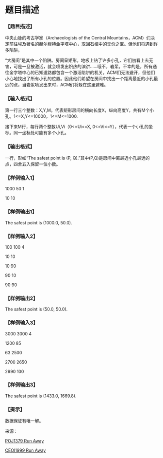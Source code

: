 # 题目描述


<h3>
【题目描述】
</h3>
<p>
中央山脉的考古学家（Archaeologists of the Central Mountains，ACM）们决定前往埃及著名的赫尔穆特金字塔中心，取回石棺中的无价之宝。但他们将遇到许多陷阱。
</p>
<p>
“大房间”是其中一个陷阱。房间呈矩形，地板上钻了许多小孔，它们初看上去无害，可是一旦被激活，就会喷发出炽热的演讲……哦不，岩浆。不幸的是，所有通往金字塔中心的已知道路都包含一个激活陷阱的机关，ACM们无法避开，但他们小心地找出了所有小孔的位置。因此他们希望在房间中找出一个距离最近的小孔最远的点，当岩浆喷发出来时，ACM们将躲在这里避难。
</p>
<h3>
【输入格式】
</h3>
<p>
第一行三个整数：X,Y,M。代表矩形房间的横向长度X，纵向高度Y，共有M个小孔。1&lt;=X,Y&lt;=10000，1&lt;=M&lt;=1000.
</p>
<p>
接下来M行，每行两个整数Ui,Vi（0&lt;=Ui&lt;=X, 0&lt;=Vi&lt;=Y），代表一个小孔的坐标。同一坐标处可能有多个小孔。
</p>
<h3>
【输出格式】
</h3>
<p>
一行，形如“The safest point is (P, Q).”其中(P,Q)是房间中离最近小孔最远的点，四舍五入保留一位小数。
</p>
<h3>
【样例输入1】
</h3>
<p>
1000 50 1
</p>
<p>
10 10
</p>
<h3>
【样例输出1】
</h3>
<p>
The safest point is (1000.0, 50.0).
</p>
<h3>
【样例输入2】
</h3>
<p>
100 100 4
</p>
<p>
10 10
</p>
<p>
10 90
</p>
<p>
90 10
</p>
<p>
90 90
</p>
<h3>
【样例输出2】
</h3>
<p>
The safest point is (50.0, 50.0).
</p>
<h3>
【样例输入3】
</h3>
<p>
3000 3000 4
</p>
<p>
1200 85
</p>
<p>
63 2500
</p>
<p>
2700 2650
</p>
<p>
2990 100
</p>
<h3>
【样例输出3】
</h3>
<p>
The safest point is (1433.0, 1669.8).
</p>
<h3>
【提示】
</h3>
<p>
数据保证有唯一解。
</p>
<p>
来源：
</p>
<p>
<a href="http://poj.org/problem?id=1379" target="_blank">POJ1379 Run Away</a> 
</p>
<p>
<a href="http://contest.felk.cvut.cz/99cerc/problems.html" target="_blank">CEOI1999 Run Away</a> 
</p>
